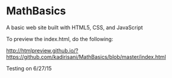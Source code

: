 MathBasics
==========

A basic web site built with HTML5, CSS, and JavaScript

To preview the index.html, do the following:

http://htmlpreview.github.io/?https://github.com/kadirisani/MathBasics/blob/master/index.html

Testing on 6/27/15
